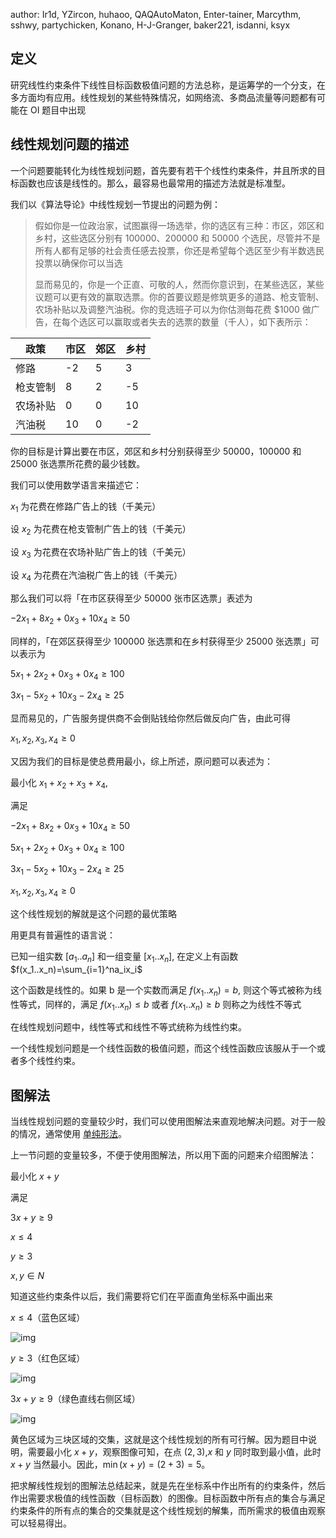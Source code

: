 author: Ir1d, YZircon, huhaoo, QAQAutoMaton, Enter-tainer, Marcythm, sshwy, partychicken, Konano, H-J-Granger, baker221, isdanni, ksyx

## 定义

研究线性约束条件下线性目标函数极值问题的方法总称，是运筹学的一个分支，在多方面均有应用。线性规划的某些特殊情况，如网络流、多商品流量等问题都有可能在 OI 题目中出现

## 线性规划问题的描述

一个问题要能转化为线性规划问题，首先要有若干个线性约束条件，并且所求的目标函数也应该是线性的。那么，最容易也最常用的描述方法就是标准型。

我们以《算法导论》中线性规划一节提出的问题为例：

> 假如你是一位政治家，试图赢得一场选举，你的选区有三种：市区，郊区和乡村，这些选区分别有 100000、200000 和 50000 个选民，尽管并不是所有人都有足够的社会责任感去投票，你还是希望每个选区至少有半数选民投票以确保你可以当选
>
> 显而易见的，你是一个正直、可敬的人，然而你意识到，在某些选区，某些议题可以更有效的赢取选票。你的首要议题是修筑更多的道路、枪支管制、农场补贴以及调整汽油税。你的竞选班子可以为你估测每花费 \$1000 做广告，在每个选区可以赢取或者失去的选票的数量（千人），如下表所示：

| 政策   | 市区 | 郊区 | 乡村 |
| ---- | -- | -- | -- |
| 修路   | -2 | 5  | 3  |
| 枪支管制 | 8  | 2  | -5 |
| 农场补贴 | 0  | 0  | 10 |
| 汽油税  | 10 | 0  | -2 |

你的目标是计算出要在市区，郊区和乡村分别获得至少 50000，100000 和 25000 张选票所花费的最少钱数。

我们可以使用数学语言来描述它：

$x_1$ 为花费在修路广告上的钱（千美元）

设 $x_2$ 为花费在枪支管制广告上的钱（千美元）

设 $x_3$ 为花费在农场补贴广告上的钱（千美元）

设 $x_4$ 为花费在汽油税广告上的钱（千美元）

那么我们可以将「在市区获得至少 50000 张市区选票」表述为

$-2x_1+8x_2+0x_3+10x_4 \geqslant 50$

同样的，「在郊区获得至少 100000 张选票和在乡村获得至少 25000 张选票」可以表示为

$5x_1+2x_2+0x_3+0x_4 \geqslant 100$

$3x_1-5x_2+10x_3-2x_4 \geqslant 25$

显而易见的，广告服务提供商不会倒贴钱给你然后做反向广告，由此可得

$x_1,x_2,x_3,x_4 \geqslant 0$

又因为我们的目标是使总费用最小，综上所述，原问题可以表述为：

最小化 $x_1+x_2+x_3+x_4$,

满足

$-2x_1+8x_2+0x_3+10x_4\geqslant50$

$5x_1+2x_2+0x_3+0x_4\geqslant100$

$3x_1-5x_2+10x_3-2x_4\geqslant25$

$x_1,x_2,x_3,x_4\geqslant0$

这个线性规划的解就是这个问题的最优策略

用更具有普遍性的语言说：

已知一组实数 $[a_1..a_n]$ 和一组变量 $[x_1..x_n]$, 在定义上有函数 $f(x_1..x_n)=\sum_{i=1}^na_ix_i$

这个函数是线性的。如果 b 是一个实数而满足 $f(x_1..x_n)=b$, 则这个等式被称为线性等式，同样的，满足 $f(x_1..x_n)\leqslant b$ 或者 $f(x_1..x_n)\geqslant b$ 则称之为线性不等式

在线性规划问题中，线性等式和线性不等式统称为线性约束。

一个线性规划问题是一个线性函数的极值问题，而这个线性函数应该服从于一个或者多个线性约束。

## 图解法

当线性规划问题的变量较少时，我们可以使用图解法来直观地解决问题。对于一般的情况，通常使用 [单纯形法](simplex.md)。

上一节问题的变量较多，不便于使用图解法，所以用下面的问题来介绍图解法：

最小化 $x+y$

满足

$3x+y\geqslant9$

$x\leqslant4$

$y\geqslant3$

$x,y\in N$

知道这些约束条件以后，我们需要将它们在平面直角坐标系中画出来

$x\leqslant4$（蓝色区域）

![img](images/linear-programming-1.svg)

$y\geqslant3$（红色区域）

![img](images/linear-programming-2.svg)

$3x+y\geqslant9$（绿色直线右侧区域）

![img](images/linear-programming-3.svg)

黄色区域为三块区域的交集，这就是这个线性规划的所有可行解。因为题目中说明，需要最小化 $x + y$，观察图像可知，在点 $(2,3)$,$x$ 和 $y$ 同时取到最小值，此时 $x + y$ 当然最小。因此，$\min(x + y) = (2 + 3) = 5$。

把求解线性规划的图解法总结起来，就是先在坐标系中作出所有的约束条件，然后作出需要求极值的线性函数（目标函数）的图像。目标函数中所有点的集合与满足约束条件的所有点的集合的交集就是这个线性规划的解集，而所需求的极值由观察可以轻易得出。
